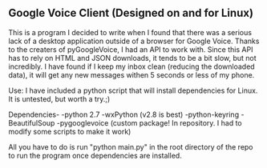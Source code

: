 Google Voice Client (Designed on and for Linux)
-------------------------------------------

This is a program I decided to write when I found that there was a serious lack of a desktop application outside of a browser for Google Voice. Thanks to the creaters of pyGoogleVoice, I had an API to work with. Since this API has to rely on HTML and JSON downloads, it tends to be a bit slow, but not incredibly. I have found if I keep my inbox clean (reducing the downloaded data), it will get any new messages  withen 5 seconds or less of my phone.

Use:
I have included a python script that will install dependencies for Linux. It is untested, but worth a try.;)

Dependencies-
-python 2.7
-wxPython (v2.8 is best)
-python-keyring
-BeautifulSoup
-pygooglevoice (custom package! In repository. I had to modify some scripts to make it work)

All you have to do is run "python main.py" in the root directory of the repo to run the program once dependencies are installed.